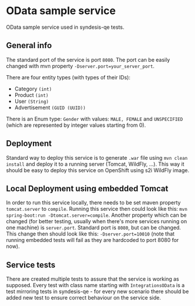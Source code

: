 # OData sample service

OData sample service used in syndesis-qe tests.

## General info

The standard port of the service is port `8080`. The port can be easily changed with mvn property `-Dserver.port=your_server_port`.

There are four entity types (with types of their IDs):

 - Category `(int)`
 - Product `(int)`
 - User `(String)`
 - Advertisement `(GUID (UUID))`
 
There is an Enum type: `Gender` with values: `MALE, FEMALE` and `UNSPECIFIED` (which are represented by integer values starting from 0).

## Deployment

Standard way to deploy this service is to generate `.war` file using `mvn clean install` and deploy it to a running server (Tomcat, WildFly, ...). This way it should be easy to deploy this service on OpenShift using s2i WildFly image.

## Local Deployment using embedded Tomcat

In order to run this service locally, there needs to be set maven property `tomcat.server` to `compile`. Running this service then could look like this: `mvn spring-boot:run -Dtomcat.server=compile`. Another property which can be changed (for better testing, usually when there's more services running on one machine) is `server.port`. Standard port is `8080`, but can be changed. This change then should look like this: `-Dserver.port=10010` (note that running embedded tests will fail as they are hardcoded to port 8080 for now).

## Service tests

There are created multiple tests to assure that the service is working as supposed. Every test with class name starting with `IntegrationsOData` is a test mirroring tests in syndesis-qe - for every new scenario there should be added new test to ensure correct behaviour on the service side.
